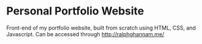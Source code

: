 # Personal Portfolio Website

Front-end of my portfolio website, built from scratch using HTML, CSS, and Javascript. 
Can be accessed through http://ralphghannam.me/

